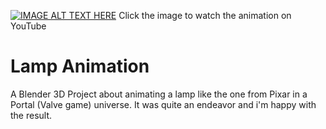 [![IMAGE ALT TEXT HERE](https://img.youtube.com/vi/wdxUJ5y4CPo/0.jpg)](https://www.youtube.com/watch?v=wdxUJ5y4CPo)
Click the image to watch the animation on YouTube
# Lamp Animation
A Blender 3D Project about animating a lamp like the one from Pixar in a Portal (Valve game) universe. It was quite an endeavor and i'm happy with the result.
